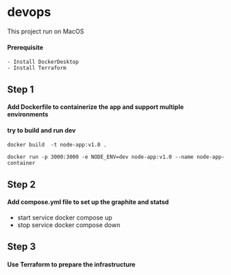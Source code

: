 # devops
  This project run on MacOS
  #### Prerequisite
    - Install DockerDesktop
    - Install Terraform

## Step 1
  #### Add Dockerfile to containerize the app and support multiple environments
  #### try to build and run dev
    docker build  -t node-app:v1.0 .

    docker run -p 3000:3000 -e NODE_ENV=dev node-app:v1.0 --name node-app-container

## Step 2
  #### Add compose.yml file to set up the graphite and statsd
  - start service
        docker compose up
  - stop service
        docker compose down


## Step 3
  #### Use Terraform to prepare the infrastructure